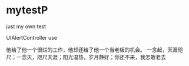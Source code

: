 # mytestP
just my own test

UIAlertController use 

他给了他一个很烂的工作，他却还给了他一个当老板的机会。
一念起，天涯咫尺；一念灭，咫尺天涯；阳光温热，岁月静好；你还不来，我怎敢老去
